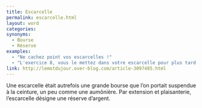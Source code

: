 ```yaml
---
title: Escarcelle
permalink: escarcelle.html
layout: word
categories:
synonyms:
  - Bourse
  - Réserve
examples:
  - "Ne cachez point vos escarcelles !"
  - "L'exercice 8, vous le mettez dans votre escarcelle pour plus tard..."
link: http://lemotdujour.over-blog.com/article-3097485.html
---
```


Une escarcelle était autrefois une grande bourse que l’on portait suspendue à la ceinture, un peu comme une aumônière. Par extension et plaisanterie, l’escarcelle désigne une réserve d’argent.

